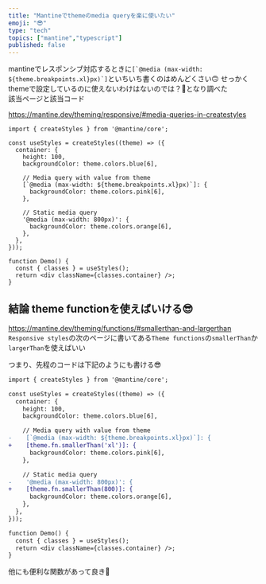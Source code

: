 ```yaml
---
title: "Mantineでthemeのmedia queryを楽に使いたい"
emoji: "😎"
type: "tech"
topics: ["mantine","typescript"]
published: false
---
```


mantineでレスポンシブ対応するときに``[`@media (max-width: ${theme.breakpoints.xl}px)`]``といちいち書くのはめんどくさい🙃
せっかくthemeで設定しているのに使えないわけはないのでは？🤔となり調べた
<br>
該当ページと該当コード

https://mantine.dev/theming/responsive/#media-queries-in-createstyles
```tsx
import { createStyles } from '@mantine/core';

const useStyles = createStyles((theme) => ({
  container: {
    height: 100,
    backgroundColor: theme.colors.blue[6],

    // Media query with value from theme
    [`@media (max-width: ${theme.breakpoints.xl}px)`]: {
      backgroundColor: theme.colors.pink[6],
    },

    // Static media query
    '@media (max-width: 800px)': {
      backgroundColor: theme.colors.orange[6],
    },
  },
}));

function Demo() {
  const { classes } = useStyles();
  return <div className={classes.container} />;
}
```

## 結論 theme functionを使えばいける😎
https://mantine.dev/theming/functions/#smallerthan-and-largerthan
`Responsive styles`の次のページに書いてある`Theme functions`の`smallerThan`か`largerThan`を使えばいい
<br>

つまり、先程のコードは下記のようにも書ける😎

```diff tsx:Media queries in createStyles
import { createStyles } from '@mantine/core';

const useStyles = createStyles((theme) => ({
  container: {
    height: 100,
    backgroundColor: theme.colors.blue[6],

    // Media query with value from theme
-    [`@media (max-width: ${theme.breakpoints.xl}px)`]: {
+    [theme.fn.smallerThan('xl')]: {
      backgroundColor: theme.colors.pink[6],
    },

    // Static media query
-    '@media (max-width: 800px)': {
+    [theme.fn.smallerThan(800)]: {
      backgroundColor: theme.colors.orange[6],
    },
  },
}));

function Demo() {
  const { classes } = useStyles();
  return <div className={classes.container} />;
}
```

他にも便利な関数があって良き🥰